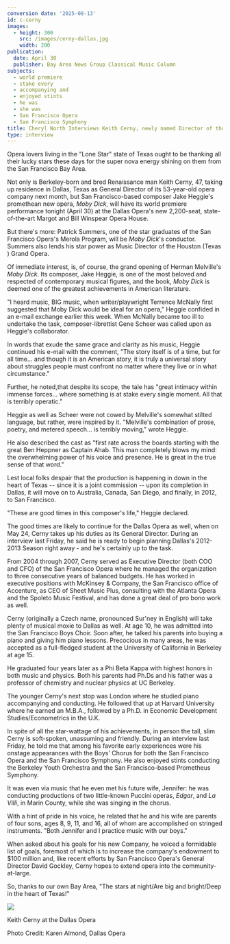 ```yaml
---
conversion date: '2025-08-13'
id: c-cerny
images:
  - height: 300
    src: /images/cerny-dallas.jpg
    width: 200
publication:
  date: April 30
  publisher: Bay Area News Group Classical Music Column
subjects:
  - world premiere
  - stake every
  - accompanying and
  - enjoyed stints
  - he was
  - she was
  - San Francisco Opera
  - San Francisco Symphony
title: Cheryl North Interviews Keith Cerny, newly named Director of the Dallas Opera
type: interview
---
```


 Opera lovers living in the
"Lone Star" state of Texas ought to be thanking all their lucky stars these days for the super nova energy shining on them from the San Francisco Bay Area.

 Not only is Berkeley-born and bred Renaissance man Keith Cerny, 47, taking up residence in Dallas, Texas as General Director of its 53-year-old opera company next month, but San Francisco-based composer Jake Heggie's promethean new opera, *Moby Dick*, will have its world premiere performance tonight (April 30) at the Dallas Opera's new 2,200-seat, state-of-the-art Margot and Bill Winspear Opera House.

 But there's more: Patrick Summers, one of the star graduates of the San Francisco Opera's Merola Program, will be *Moby Dick*'s conductor. Summers also lends his star power as Music Director of the Houston (Texas ) Grand Opera.

 Of immediate interest, is, of course, the grand opening of Herman Melville's *Moby Dick*. Its composer, Jake Heggie, is one of the most beloved and respected of contemporary musical figures, and the book, *Moby Dick* is deemed one of the greatest achievements in American literature.

 "I heard music, BIG music, when writer/playwright Terrence McNally first suggested that Moby Dick would be ideal for an opera," Heggie confided in an e-mail exchange earlier this week. When McNally became too ill to undertake the task, composer-librettist Gene Scheer was called upon as Heggie's collaborator.

 In words that exude the same grace and clarity as his music, Heggie continued his e-mail with the comment, "The story itself is of a time, but for all time... and though it is an American story, it is truly a universal story about struggles people must confront no matter where they live or in what circumstance."

 Further, he noted,that despite its scope, the tale has "great intimacy within immense forces... where something is at stake every single moment. All that is terribly operatic."

 Heggie as well as Scheer were not cowed by Melville's somewhat stilted language, but rather, were inspired by it. "Melville's combination of prose, poetry, and metered speech... is terribly moving," wrote Heggie.

 He also described the cast as "first rate across the boards starting with the great Ben Heppner as Captain Ahab. This man completely blows my mind: the overwhelming power of his voice and presence. He is great in the true sense of that word."

 Lest local folks despair that the production is happening in down in the heart of Texas -- since it is a joint commission -- upon its completion in Dallas, it will move on to Australia, Canada, San Diego, and finally, in 2012, to San Francisco.

 "These are good times in this composer's life," Heggie declared.

 The good times are likely to continue for the Dallas Opera as well, when on May 24, Cerny takes up his duties as its General Director. During an interview last Friday, he said he is ready to begin planning Dallas's 2012-2013 Season right away - and he's certainly up to the task.

 From 2004 through 2007, Cerny served as Executive Director (both COO and CFO) of the San Francisco Opera where he managed the organization to three consecutive years of balanced budgets. He has worked in executive positions with McKinsey & Company, the San Francisco office of Accenture, as CEO of Sheet Music Plus, consulting with the Atlanta Opera and the Spoleto Music Festival, and has done a great deal of pro bono work as well.

 Cerny (originally a Czech name, pronounced Sur'ney in English) will take plenty of musical moxie to Dallas as well. At age 10, he was admitted into the San Francisco Boys Choir. Soon after, he talked his parents into buying a piano and giving him piano lessons. Precocious in many areas, he was accepted as a full-fledged student at the University of California in Berkeley at age 15.

 He graduated four years later as a Phi Beta Kappa with highest honors in both music and physics. Both his parents had Ph.Ds and his father was a professor of chemistry and nuclear physics at UC Berkeley.

 The younger Cerny's next stop was London where he studied piano accompanying and conducting. He followed that up at Harvard University where he earned an M.B.A., followed by a Ph.D. in Economic Development Studies/Econometrics in the U.K.

 In spite of all the star-wattage of his achievements, in person the tall, slim Cerny is soft-spoken, unassuming and friendly. During an interview last Friday, he told me that among his favorite early experiences were his onstage appearances with the Boys' Chorus for both the San Francisco Opera and the San Francisco Symphony. He also enjoyed stints conducting the Berkeley Youth Orchestra and the San Francisco-based Prometheus Symphony.

 It was even via music that he even met his future wife, Jennifer: he was conducting productions of two little-known Puccini operas, *Edgar*, and *La Villi*, in Marin County, while she was singing in the chorus.

 With a hint of pride in his voice, he related that he and his wife are parents of four sons, ages 8, 9, 11, and 16, all of whom are accomplished on stringed instruments. "Both Jennifer and I practice music with our boys."

 When asked about his goals for his new Company, he voiced a formidable list of goals, foremost of which is to increase the company's endowment to $100 million and, like recent efforts by San Francisco Opera's General Director David Gockley, Cerny hopes to extend opera into the community-at-large.

 So, thanks to our own Bay Area, "The stars at night/Are big and bright/Deep in the heart of Texas!"

![](/images/cerny-dallas.jpg)

Keith Cerny at the Dallas Opera

Photo Credit: Karen Almond, Dallas Opera